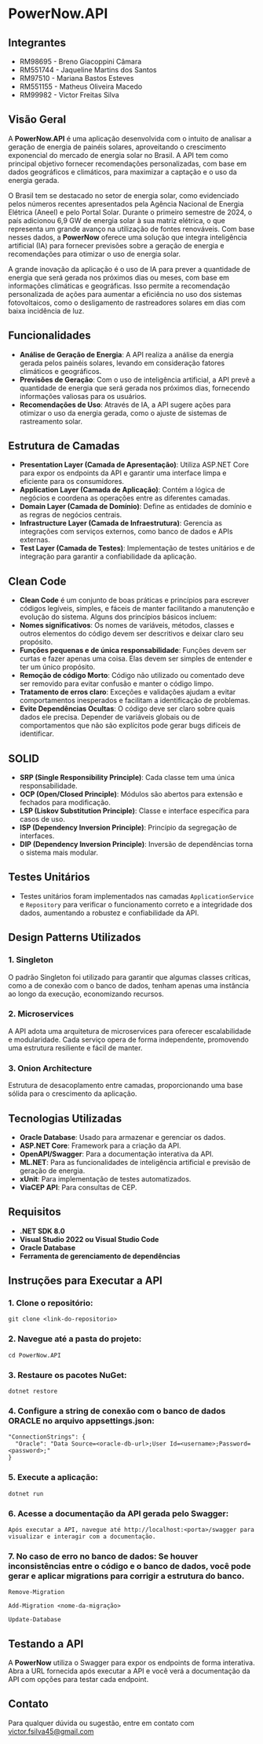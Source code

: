   # PowerNow.API


## Integrantes
- RM98695  - Breno Giacoppini Câmara   
- RM551744 - Jaqueline Martins dos Santos   
- RM97510  - Mariana Bastos Esteves   
- RM551155 - Matheus Oliveira Macedo   
- RM99982  - Victor Freitas Silva 

## Visão Geral
A **PowerNow.API** é uma aplicação desenvolvida com o intuito de analisar a geração de energia de painéis solares, aproveitando o crescimento exponencial do mercado de energia solar no Brasil. A API tem como principal objetivo fornecer recomendações personalizadas, com base em dados geográficos e climáticos, para maximizar a captação e o uso da energia gerada. 

O Brasil tem se destacado no setor de energia solar, como evidenciado pelos números recentes apresentados pela Agência Nacional de Energia Elétrica (Aneel) e pelo Portal Solar. Durante o primeiro semestre de 2024, o país adicionou 6,9 GW de energia solar à sua matriz elétrica, o que representa um grande avanço na utilização de fontes renováveis. Com base nesses dados, a **PowerNow** oferece uma solução que integra inteligência artificial (IA) para fornecer previsões sobre a geração de energia e recomendações para otimizar o uso de energia solar.

A grande inovação da aplicação é o uso de IA para prever a quantidade de energia que será gerada nos próximos dias ou meses, com base em informações climáticas e geográficas. Isso permite a recomendação personalizada de ações para aumentar a eficiência no uso dos sistemas fotovoltaicos, como o desligamento de rastreadores solares em dias com baixa incidência de luz. 

## Funcionalidades
- **Análise de Geração de Energia**: A API realiza a análise da energia gerada pelos painéis solares, levando em consideração fatores climáticos e geográficos.
- **Previsões de Geração**: Com o uso de inteligência artificial, a API prevê a quantidade de energia que será gerada nos próximos dias, fornecendo informações valiosas para os usuários.
- **Recomendações de Uso**: Através de IA, a API sugere ações para otimizar o uso da energia gerada, como o ajuste de sistemas de rastreamento solar.

## Estrutura de Camadas

- **Presentation Layer (Camada de Apresentação)**: Utiliza ASP.NET Core para expor os endpoints da API e garantir uma interface limpa e eficiente para os consumidores.
- **Application Layer (Camada de Aplicação)**: Contém a lógica de negócios e coordena as operações entre as diferentes camadas.
- **Domain Layer (Camada de Domínio)**: Define as entidades de domínio e as regras de negócios centrais.
- **Infrastructure Layer (Camada de Infraestrutura)**: Gerencia as integrações com serviços externos, como banco de dados e APIs externas.
- **Test Layer (Camada de Testes)**: Implementação de testes unitários e de integração para garantir a confiabilidade da aplicação.

## Clean Code 

- **Clean Code** é um conjunto de boas práticas e princípios para escrever códigos legíveis, simples, e fáceis de manter facilitando a manutenção e evolução do sistema. Alguns dos princípios básicos incluem:
- **Nomes significativos**: Os nomes de variáveis, métodos, classes e outros elementos do código devem ser descritivos e deixar claro seu propósito.
- **Funções pequenas e de única responsabilidade**: Funções devem ser curtas e fazer apenas uma coisa. Elas devem ser simples de entender e ter um único propósito.
- **Remoção de código Morto**: Código não utilizado ou comentado deve ser removido para evitar confusão e manter o código limpo. 
- **Tratamento de erros claro**: Exceções e validações ajudam a evitar comportamentos inesperados e facilitam a identificação de problemas.
- **Evite Dependências Ocultas**: O código deve ser claro sobre quais dados ele precisa. Depender de variáveis globais ou de comportamentos que não são explícitos pode gerar bugs difíceis de identificar. 

## SOLID
  
- **SRP (Single Responsibility Principle)**: Cada classe tem uma única responsabilidade.
- **OCP (Open/Closed Principle)**: Módulos são abertos para extensão e fechados para modificação.
- **LSP (Liskov Substitution Principle)**: Classe e interface específica para casos de uso.
- **ISP (Dependency Inversion Principle)**: Princípio da segregação de interfaces.
- **DIP (Dependency Inversion Principle)**: Inversão de dependências torna o sistema mais modular.

## Testes Unitários
- Testes unitários foram implementados nas camadas `ApplicationService` e `Repository` para verificar o funcionamento correto e a integridade dos dados, aumentando a robustez e confiabilidade da API.

## Design Patterns Utilizados

### 1. Singleton
O padrão Singleton foi utilizado para garantir que algumas classes críticas, como a de conexão com o banco de dados, tenham apenas uma instância ao longo da execução, economizando recursos.

### 2. Microservices
A API adota uma arquitetura de microservices para oferecer escalabilidade e modularidade. Cada serviço opera de forma independente, promovendo uma estrutura resiliente e fácil de manter.

### 3. Onion Architecture
Estrutura de desacoplamento entre camadas, proporcionando uma base sólida para o crescimento da aplicação.

## Tecnologias Utilizadas

- **Oracle Database**: Usado para armazenar e gerenciar os dados.
- **ASP.NET Core**: Framework para a criação da API.
- **OpenAPI/Swagger**: Para a documentação interativa da API.
- **ML.NET**: Para as funcionalidades de inteligência artificial e previsão de geração de energia.
- **xUnit**: Para implementação de testes automatizados.
- **ViaCEP API**: Para consultas de CEP.

## Requisitos

- **.NET SDK 8.0**
- **Visual Studio 2022 ou Visual Studio Code**
- **Oracle Database**
- **Ferramenta de gerenciamento de dependências**

## Instruções para Executar a API

### 1. Clone o repositório:
```
git clone <link-do-repositorio>
```

### 2. Navegue até a pasta do projeto:
```
cd PowerNow.API
```

### 3. Restaure os pacotes NuGet:
```
dotnet restore
```

### 4. Configure a string de conexão com o banco de dados ORACLE no arquivo appsettings.json:
```
"ConnectionStrings": {
  "Oracle": "Data Source=<oracle-db-url>;User Id=<username>;Password=<password>;"
}
```

### 5. Execute a aplicação:
```
dotnet run
```

### 6. Acesse a documentação da API gerada pelo Swagger:
```
Após executar a API, navegue até http://localhost:<porta>/swagger para visualizar e interagir com a documentação.
```

### 7. No caso de erro no banco de dados: Se houver inconsistências entre o código e o banco de dados, você pode gerar e aplicar migrations para corrigir a estrutura do banco.
```
Remove-Migration
```
```
Add-Migration <nome-da-migração>
```
```
Update-Database
```

## Testando a API
A **PowerNow** utiliza o Swagger para expor os endpoints de forma interativa. Abra a URL fornecida após executar a API e você verá a documentação da API com opções para testar cada endpoint.

## Contato
Para qualquer dúvida ou sugestão, entre em contato com victor.fsilva45@gmail.com

